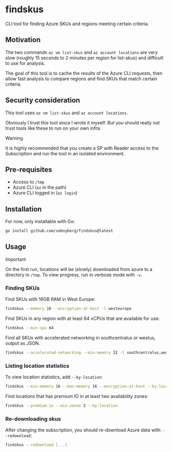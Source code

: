 # findskus

CLI tool for finding Azure SKUs and regions meeting certain criteria.

## Motivation

The two commands `az vm list-skus` and `az account locations` are very slow
(roughly 15 seconds to 2 minutes per region for list-skus) and difficult to use
for analysis.

The goal of this tool is to cache the results of the Azure CLI requests, then
allow fast analysis to compare regions and find SKUs that match certain
criteria.

## Security consideration

This tool uses `az vm list-skus` and `az account locations`.

Obviously I trust this tool since I wrote it myself. But you should really not
trust tools like these to run on your own infra.

> [!WARNING]
> It is highly recommended that you create a SP with Reader access to the
> Subscription and run the tool in an isolated environment.

## Pre-requisites

- Access to `/tmp`
- Azure CLI (`az` in the path)
- Azure CLI logged in (`az login`)

## Installation

For now, only installable with Go:

```bash
go install github.com/sebnyberg/findskus@latest
```

## Usage

> [!IMPORTANT]
> On the first run, locations will be (slowly) downloaded from azure to a
> directory in `/tmp`. To view progress, run in verbose mode with `-v`.

### Finding SKUs

Find SKUs with 16GB RAM in West Europe:

```bash
findskus --memory 16 --encryption-at-host -l westeurope
```

Find SKUs in any region with at least 64 vCPUs that are available for use:

```bash
findskus --min-cpu 64
```

Find all SKUs with accelerated networking in southcentralus or westus, output as
JSON.

```bash
findskus --accelerated-networking --min-memory 32 -l southcentralus,westus -o json
```

### Listing location statistics

To view location statistics, add `--by-location`:

```bash
findskus --min-memory 16 --max-memory 16 --encryption-at-host --by-location
```

Find locations that has premium IO in at least two availability zones:

```bash
findskus --premium-io --min-zones 2 --by-location
```

### Re-downloading skus

After changing the subscription, you should re-download Azure data with:
`--redownload`:

```bash
findskus --redownload [...]
```
